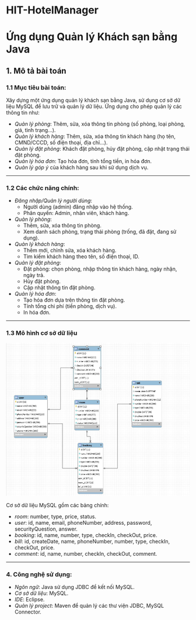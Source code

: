 # HIT-HotelManager

# Ứng dụng Quản lý Khách sạn bằng Java

## 1. Mô tả bài toán

### 1.1 Mục tiêu bài toán:

Xây dựng một ứng dụng quản lý khách sạn bằng Java, sử dụng cơ sở dữ liệu MySQL để lưu trữ và quản lý dữ liệu. Ứng dụng cho phép quản lý các thông tin như:

- _Quản lý phòng_: Thêm, sửa, xóa thông tin phòng (số phòng, loại phòng, giá, tình trạng...).
- _Quản lý khách hàng_: Thêm, sửa, xóa thông tin khách hàng (họ tên, CMND/CCCD, số điện thoại, địa chỉ…).
- _Quản lý đặt phòng_: Khách đặt phòng, hủy đặt phòng, cập nhật trạng thái đặt phòng.
- _Quản lý hóa đơn_: Tạo hóa đơn, tính tổng tiền, in hóa đơn.
- _Quản lý góp ý_ của khách hàng sau khi sử dụng dịch vụ.

---

### 1.2 Các chức năng chính:

- _Đăng nhập/Quản lý người dùng_:
  - Người dùng (admin) đăng nhập vào hệ thống.
  - Phân quyền: Admin, nhân viên, khách hàng.
- _Quản lý phòng_:
  - Thêm, sửa, xóa thông tin phòng.
  - Xem danh sách phòng, trạng thái phòng (trống, đã đặt, đang sử dụng).
- _Quản lý khách hàng_:
  - Thêm mới, chỉnh sửa, xóa khách hàng.
  - Tìm kiếm khách hàng theo tên, số điện thoại, ID.
- _Quản lý đặt phòng_:
  - Đặt phòng: chọn phòng, nhập thông tin khách hàng, ngày nhận, ngày trả.
  - Hủy đặt phòng.
  - Cập nhật thông tin đặt phòng.
- _Quản lý hóa đơn_:
  - Tạo hóa đơn dựa trên thông tin đặt phòng.
  - Tính tổng chi phí (tiền phòng, dịch vụ).
  - In hóa đơn.

---

### 1.3 Mô hình cơ sở dữ liệu

![alt text](15173fe6-e9a5-4dfb-b11b-e21d54de5a6e-1.jpg)

Cơ sở dữ liệu MySQL gồm các bảng chính:

- _room_: number, type, price, status.
- _user_: id, name, email, phoneNumber, address, password, securityQuestion, answer.
- _booking_: id, name, number, type, checkIn, checkOut, price.
- _bill_: id, createDate, name, phoneNumber, number, type, checkIn, checkOut, price.
- _comment_: id, name, number, checkIn, checkOut, comment.

---

### 4. Công nghệ sử dụng:

- _Ngôn ngữ_: Java sử dụng JDBC để kết nối MySQL.
- _Cơ sở dữ liệu_: MySQL.
- _IDE_: Eclipse.
- _Quản lý project_: Maven để quản lý các thư viện JDBC, MySQL Connector.
